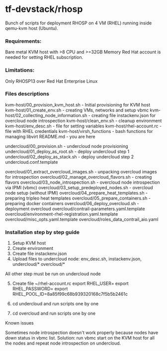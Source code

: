 # tf-devstack/rhosp

Bunch of scripts for deployment RHOSP on 4 VM (RHEL) running inside qemu-kvm host (Ubuntu).

### Requirements:
Bare metal KVM host with >8 CPU and >=32GB Memory
Red Hat account is needed for setting RHEL subscription.

### Limitations:
Only RHOSP13 over Red Hat Enterprise Linux

### Files descriptions

kvm-host/00_provision_kvm_host.sh             - Initial provisioning for KVM host
kvm-host/01_create_env.sh                     - creating VMs, networks and setup vbmc
kvm-host/02_collecting_node_information.sh    - creating file instackenv.json for overcloud node introspection
kvm-host/clean_env.sh                         - cleanup environment
kvm-host/env_desc.sh                          - file for setting variables
kvm-host/rhel-account.rc                      - file with RHEL credentials
kvm-host/virsh_functions                      - bash functions for managing libvirt
README.md                                     - you are here

undercloud/00_provision.sh                    - undercloud node provisioning
undercloud/01_deploy_as_root.sh               - deploy undercloud step 1
undercloud/02_deploy_as_stack.sh              - deploy undercloud step 2
undercloud.conf.template

overcloud/01_extract_overcloud_images.sh                 - unpacking overcloud images for introspection
overcloud/02_manage_overcloud_flavors.sh                 - creating flavors
overcloud/03_node_introspection.sh                       - overcloud node introspection via IPMI (vbmc)
overcloud/03_setup_predeployed_nodes.sh                  - overcloud node setup (without IPMI)
overcloud/04_prepare_heat_templates.sh                   - preparing tripleo heat templates
overcloud/05_prepare_containers.sh                       - preparing docker containers
overcloud/06_deploy_overcloud.sh                         - deployment overcloud
overcloud/contrail-parameters.yaml.template
overcloud/environment-rhel-registration.yaml.template
overcloud/misc_opts.yaml.template
overcloud/roles_data_contrail_aio.yaml

### Installation step by step guide

1) Setup KVM host
2) Create environment
3) Create file instackenv.json
4) Upload files to undercloud node: env_desc.sh, instackenv.json, undercloud/* overcloud/*

All other step must be run on undercloud node

5) Create file ~/rhel-account.rc
export RHEL_USER=<login>
export RHEL_PASSWORD=<password>
export RHEL_POOL_ID=8a85f99c68b939320168c7f5b5b2461c

6) cd undercloud and run scripts one by one

7) cd overcloud and run scripts one by one


Known issues

Sometimes node introspection doesn't work properly because nodes have *down* status in vbmc list.
Solution:
run vbmc start <node> on the KVM host for all the nodes and repeat node introspection on undercloud.



